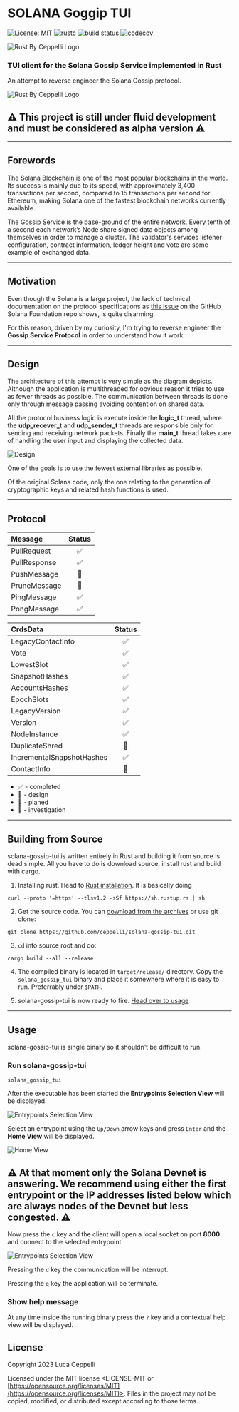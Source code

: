 # SOLANA Goggip TUI
[![License: MIT](https://img.shields.io/badge/license-MIT-blue)](#license)
[![rustc](https://img.shields.io/badge/rustc-1.65+-blue?style=flat-square&logo=rust)](https://www.rust-lang.org)
[![build status](https://github.com/ceppelli/solana-gossip-tui/actions/workflows/rust.yml/badge.svg)](https://github.com/ceppelli/solana-gossip-tui/actions/workflows/rust.yml)
[![codecov](https://codecov.io/gh/ceppelli/solana-gossip-tui/branch/main/graph/badge.svg?token=YMVE0GDCNO)](https://codecov.io/gh/ceppelli/solana-gossip-tui)


![Rust By Ceppelli Logo](assets/rust-by-ceppelli-128x128.png)


### TUI client for the Solana Gossip Service implemented in Rust

An attempt to reverse engineer the Solana Gossip protocol.

![Rust By Ceppelli Logo](assets/solana-gossip-tui.gif)

## ⚠️ This project is still under fluid development and must be considered as alpha version ⚠️

---

## Forewords

The [Solana Blockchain](https://solana.com) is one of the most popular blockchains in the world. Its success is mainly due to its speed, with approximately 3,400 transactions per second, compared to 15 transactions per second for Ethereum, making Solana one of the fastest blockchain networks currently available.

The Gossip Service is the base-ground of the entire network. Every tenth of a second each network’s Node share signed data objects among themselves in order to manage a cluster.  The validator's services listener configuration, contract information, ledger height and vote are some example of exchanged data.

---

## Motivation

Even though the Solana is a large project, the lack of technical documentation on the protocol specifications as [this issue](https://github.com/solana-foundation/specs/issues/9) on the GitHub Solana Foundation repo shows, is quite disarming.

For this reason, driven by my curiosity, I'm trying to reverse engineer the **Gossip Service Protocol** in order to understand how it work.

---

## Design

The architecture of this attempt is very simple as the diagram depicts. Although the application is multithreaded for obvious reason it tries to use as fewer threads as possible. The communication between threads is done only through message passing  avoiding contention on shared data.

All the protocol business logic is execute inside the **logic_t** thread, where the **udp_recever_t** and **udp_sender_t** threads are responsible only for sending and receiving network packets.
Finally the **main_t** thread takes care of handling the user input and displaying the collected data.

![Design](assets/design.png)

One of the goals is to use the fewest external libraries as possible.

Of the original Solana code, only the one relating to the generation of cryptographic keys and related hash functions is used.

---

## Protocol

| Message            | Status |
| :---               | :---:  |
| PullRequest        | ✅ |
| PullResponse       | ✅ |
| PushMessage        | 🔬 |
| PruneMessage       | 🔬 |
| PingMessage        | ✅ |
| PongMessage        | ✅ |



| CrdsData                  | Status |
| :---                      | :---:  |
| LegacyContactInfo         | ✅ |
| Vote                      | ✅ |
| LowestSlot                | ✅ |
| SnapshotHashes            | ✅ |
| AccountsHashes            | ✅ |
| EpochSlots                | ✅ |
| LegacyVersion             | ✅ |
| Version                   | ✅ |
| NodeInstance              | ✅ |
| DuplicateShred            | 🔬 |
| IncrementalSnapshotHashes | ✅ |
| ContactInfo               | 🔬 |


* ✅ - completed
* 📐 - design
* 🔮 - planed
* 🔬 - investigation

---

## Building from Source
solana-gossip-tui is written entirely in Rust and building it from source is dead simple. All you have to do is download source, install rust and build with cargo.

1) Installing rust. Head to [Rust installation](https://www.rust-lang.org/tools/install). It is basically doing
```
curl --proto '=https' --tlsv1.2 -sSf https://sh.rustup.rs | sh
```
2) Get the source code. You can [download from the archives]() or use git clone:
```
git clone https://github.com/ceppelli/solana-gossip-tui.git
```

3) `cd` into source root and do:
```
cargo build --all --release
```

4) The compiled binary is located in `target/release/` directory. Copy the `solana_gossip_tui` binary and place it somewhere where it is easy to run. Preferrably under `$PATH`.

5) solana-gossip-tui is now ready to fire. [Head over to usage](#usage)

---

## Usage

solana-gossip-tui is single binary so it shouldn't be difficult to run.

### Run solana-gossip-tui
```
solana_gossip_tui
```

After the executable has been started the **Entrypoints Selection View** will be displayed.

![Entrypoints Selection View](assets/solana-gossip-tui-3.png)

Select an entrypoint using the `Up/Down` arrow keys and press `Enter` and the **Home View** will be displayed.

![Home View](assets/solana-gossip-tui-4.png)

## ⚠️ At that moment only the Solana Devnet is answering. We recommend using either the first entrypoint or the IP addresses listed below which are always nodes of the Devnet but less congested. ⚠️


Now press the `c` key and the client will open a local socket on port **8000** and connect to the selected entrypoint.

![Entrypoints Selection View](assets/solana-gossip-tui-7.png)

Pressing the `d` key the communication will be interrupt.

Pressing the `q` key the application will be terminate.

### Show help message
At any time inside the running binary press the `?` key and a contextual help view will be displayed.




## License

Copyright 2023 Luca Ceppelli

Licensed under the MIT license
<LICENSE-MIT or [https://opensource.org/licenses/MIT](https://opensource.org/licenses/MIT)>. Files in the project may not be
copied, modified, or distributed except according to those terms.